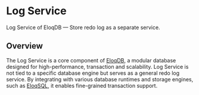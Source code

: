 # Log Service

Log Service of EloqDB — Store redo log as a separate service.

## Overview

The Log Service is a core component of [EloqDB](https://github.com/eloqdata), a modular database designed for high-performance, transaction and scalability. Log Service is not tied to a specific database engine but serves as a general redo log service. By integrating with various database runtimes and storage engines, such as [EloqSQL](https://github.com/monographdb/eloqsql), it enables fine-grained transaction support.
